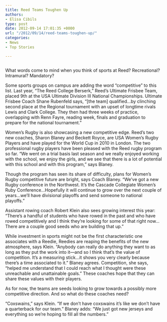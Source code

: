 ```yaml
---
title: Reed Teams Toughen Up
authors:
- Elisa Cibils
type: post
date: 2012-09-14 17:01:35 +0000
url: "/2012/09/14/reed-teams-toughen-up/"
categories:
- News
- Top Stories

---
```

<a href="http://www.reedquest.org/2012/09/reed-teams-toughen-up/rugby-website1/" rel="attachment wp-att-1592"><img class="size-full wp-image-1592 alignleft" title="Reed Women's Rugby" src="https://i2.wp.com/www.reedquest.org/wp-content/uploads/2012/09/Rugby-Website1.jpg?resize=770%2C430" alt="" data-recalc-dims="1" /></a>

What words come to mind when you think of sports at Reed? Recreational? Intramural? Mandatory?

Some sports groups on campus are adding the word “competitive” to this list. Last year, “The Reed College Berserk,” Reed’s Ultimate Frisbee Team, placed 9th at the USA Ultimate Division III National Championships. Ultimate Frisbee Coach Shane Rubenfeld says, “[the team] qualified&#8230;by clinching second place at the Regional tournament with an upset of longtime rivals Lewis and Clark College. They then had three weeks of practice, overlapping with Renn Fayre, reading week, finals and graduation to prepare for the national tournament.”

Women’s Rugby is also showcasing a new competitive edge. Reed’s two new coaches, Sharon Blaney and Beckett Royce, are USA Women’s Rugby Players and have played for the World Cup in 2010 in London. The two professional rugby players have been pleased with the Reed rugby program so far. “We went on a trial basis last season and we really enjoyed working with the school, we enjoy the girls, and we see that there is a lot of potential with this school and with this program,” says Blaney.

Though the program has seen its share of difficulty, plans for Women’s Rugby competitive future are bright, says Coach Blaney. “We’ve got a new Rugby conference in the Northwest. It’s the Cascade Collegiate Women’s Ruby Conference&#8230;Hopefully it will continue to grow over the next couple of years&#8230;we’ll have divisional playoffs and send someone to national playoffs.”

Assistant rowing coach Robert Klein also sees growing interest this year: “There’s a handful of students who have rowed in the past and who have rowed competitively and I think they’re looking for some of that right now&#8230;There are a couple good seeds who are building that up.”

While investment in sports might not be the first characteristic one associates with a Reedie, Reedies are reaping the benefits of the new atmosphere, says Klein. “Anybody can really do anything they want to as long as they put the work into it—and so I think that’s the value of competition. It’s a measuring stick&#8230;it shows you very clearly because there’s a time associated to it.” Blaney agrees. Competition, she says, “helped me understand that I could reach what I thought were these unreachable and unattainable goals.” These coaches hope that they can share these values with their players.

As for now, the teams are seeds looking to grow towards a possibly more competitive direction. And so what do these coaches need?

“Coxswains,” says Klein. “If we don’t have coxswains it’s like we don’t have a quarterback for our team.” Blaney adds: “We just got new jerseys and everything so we’re hoping to fill all the numbers.”